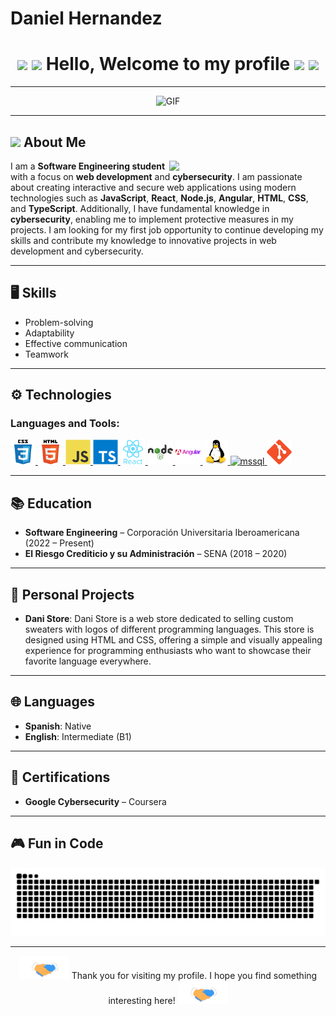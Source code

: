 # Daniel Hernandez
<h1 align="center">
  <img height="40" src="https://github.com/7oSkaaa/7oSkaaa/blob/main/Images/about_me.gif?raw=true">
  <img height="40" src="https://emoji.gg/assets/emoji/7333-parrotdance.gif">
  Hello, Welcome to my profile
  <img height="40" src="https://emoji.gg/assets/emoji/7333-parrotdance.gif">
  <img height="40" src="https://github.com/7oSkaaa/7oSkaaa/blob/main/Images/about_me.gif?raw=true">
</h1>

---

<p align="center">
  <img height="450rem" alt="GIF" src="https://github.com/user-attachments/assets/59f924c4-7caf-4232-8592-8affffcc8371"/>
</p>

---

## <img src = "https://github.com/7oSkaaa/7oSkaaa/blob/main/Images/about_me.gif?raw=true" width = 40px> About Me

<picture>
  <img align="right" src="https://github.com/7oSkaaa/7oSkaaa/blob/main/Images/Right_Side.gif?raw=true" width = 250px>
</picture>

I am a **Software Engineering student** with a focus on **web development** and **cybersecurity**. I am passionate about creating interactive and secure web applications using modern technologies such as **JavaScript**, **React**, **Node.js**, **Angular**, **HTML**, **CSS**, and **TypeScript**. Additionally, I have fundamental knowledge in **cybersecurity**, enabling me to implement protective measures in my projects. I am looking for my first job opportunity to continue developing my skills and contribute my knowledge to innovative projects in web development and cybersecurity.

---

## 🖥️ Skills

- Problem-solving
- Adaptability
- Effective communication
- Teamwork

---

## ⚙️ Technologies

<h3 align="left">Languages and Tools:</h3>
<p align="left">
  <a href="https://www.w3schools.com/css/" target="_blank" rel="noreferrer">
    <img src="https://raw.githubusercontent.com/devicons/devicon/master/icons/css3/css3-original-wordmark.svg" alt="css3" width="40" height="40"/>
  </a>
  <a href="https://www.w3.org/html/" target="_blank" rel="noreferrer">
    <img src="https://raw.githubusercontent.com/devicons/devicon/master/icons/html5/html5-original-wordmark.svg" alt="html5" width="40" height="40"/>
  </a>
  <a href="https://developer.mozilla.org/en-US/docs/Web/JavaScript" target="_blank" rel="noreferrer">
    <img src="https://raw.githubusercontent.com/devicons/devicon/master/icons/javascript/javascript-original.svg" alt="javascript" width="40" height="40"/>
  </a>
  <a href="https://www.typescriptlang.org/" target="_blank" rel="noreferrer">
    <img src="https://raw.githubusercontent.com/devicons/devicon/master/icons/typescript/typescript-original.svg" alt="typescript" width="40" height="40"/>
  </a>
  <a href="https://reactjs.org/" target="_blank" rel="noreferrer">
    <img src="https://raw.githubusercontent.com/devicons/devicon/master/icons/react/react-original-wordmark.svg" alt="react" width="40" height="40"/>
  </a>
  <a href="https://nodejs.org/" target="_blank" rel="noreferrer">
    <img src="https://raw.githubusercontent.com/devicons/devicon/master/icons/nodejs/nodejs-original-wordmark.svg" alt="nodejs" width="40" height="40"/>
  </a>
  <a href="https://angular.io/" target="_blank" rel="noreferrer">
    <img src="https://raw.githubusercontent.com/devicons/devicon/master/icons/angular/angular-original-wordmark.svg" alt="angular" width="40" height="40"/>
  </a>
  <a href="https://www.linux.org/" target="_blank" rel="noreferrer">
    <img src="https://raw.githubusercontent.com/devicons/devicon/master/icons/linux/linux-original.svg" alt="linux" width="40" height="40"/>
  </a>
  <a href="https://www.microsoft.com/en-us/sql-server" target="_blank" rel="noreferrer">
    <img src="https://www.svgrepo.com/show/303229/microsoft-sql-server-logo.svg" alt="mssql" width="40" height="40"/>
  </a>
  <a href="https://git-scm.com/" target="_blank" rel="noreferrer">
    <img src="https://raw.githubusercontent.com/devicons/devicon/master/icons/git/git-original.svg" alt="git" width="40" height="40"/>
  </a>
</p>

---

## 📚 Education

- **Software Engineering** – Corporación Universitaria Iberoamericana (2022 – Present)
- **El Riesgo Crediticio y su Administración** – SENA (2018 – 2020)

---

## 📝 Personal Projects

- **Dani Store**: Dani Store is a web store dedicated to selling custom sweaters with logos of different programming languages. This store is designed using HTML and CSS, offering a simple and visually appealing experience for programming enthusiasts who want to showcase their favorite language everywhere.

---

## 🌐 Languages

- **Spanish**: Native
- **English**: Intermediate (B1)

---

## 📜 Certifications

- **Google Cybersecurity** – Coursera

---

## 🎮 Fun in Code

<p align="center">
  <img src="https://github.com/7oSkaaa/7oSkaaa/blob/output/github-contribution-grid-snake.svg" alt="Snake Game"/>
</p>

---

<p align="center">
  <img src="https://github.com/0xAbdulKhalid/0xAbdulKhalid/raw/main/assets/mdImages/handshake.gif" width ="80"> 
  Thank you for visiting my profile. I hope you find something interesting here!
  <img src="https://github.com/0xAbdulKhalid/0xAbdulKhalid/raw/main/assets/mdImages/handshake.gif" width ="80">
</p>

